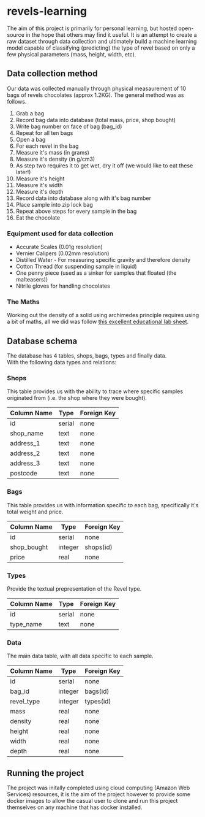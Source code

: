 # revels-learning
The aim of this project is primarily for personal learning, but hosted open-source in the hope that others may find it useful. It is an attempt to create
 a raw dataset through data collection and ultimately build a machine learning model capable of classifying (predicting) the type of revel based on only
a few physical parameters (mass, height, width, etc).  

## Data collection method
Our data was collected manually through physical measaurement of 10 bags of revels chocolates (approx 1.2KG). The general method was as follows. 

1. Grab a bag
1. Record bag data into database (total mass, price, shop bought)
1. Write bag number on face of bag (bag_id)
1. Repeat for all ten bags
1. Open a bag
1. For each revel in the bag
  1. Measure it's mass (in grams)
  1. Measure it's density (in g/cm3)
  1. As step two requires it to get wet, dry it off (we would like to eat these later!)
  1. Measure it's height
  1. Measure it's width
  1. Measure it's depth
  1. Record data into database along with it's bag number
  1. Place sample into zip lock bag
  1. Repeat above steps for every sample in the bag
1. Eat the chocolate

### Equipment used for data collection
* Accurate Scales (0.01g resolution)
* Vernier Calipers (0.02mm resolution)
* Distilled Water - For measuring specific gravity and therefore density
* Cotton Thread (for suspending sample in liquid)
* One penny piece (used as a sinker for samples that floated (the malteasers))
* Nitrile gloves for handling chocolates

### The Maths
Working out the density of a solid using archimedes principle requires using a 
bit of maths, all we did was follow [this excellent educational lab sheet](https://www.unr.edu/Documents/science/physics/labs/151/09_Archimedes_Principle.pdf).

## Database schema
The database has 4 tables, shops, bags, types and finally data.  
With the following data types and relations:

### Shops
This table provides us with the ability to trace where specific samples 
originated from (i.e. the shop where they were bought).

Column Name | Type | Foreign Key
------------|------|------------
id | serial | none
shop_name | text | none
address_1 | text | none
address_2 | text | none
address_3 | text | none
postcode | text | none

### Bags
This table provides us with information specific to each bag, 
specifically it's total weight and price.

Column Name | Type | Foreign Key
------------|------|------------
id | serial | none
shop_bought | integer | shops(id)
price | real | none

### Types
Provide the textual prepresentation of the Revel type.

Column Name | Type | Foreign Key
------------|------|------------
id | serial | none
type_name | text | none

### Data
The main data table, with all data specific to each sample. 

Column Name | Type | Foreign Key
------------|------|------------
id | serial | none
bag_id | integer | bags(id)
revel_type | integer | types(id)
mass | real | none
density | real | none
height | real | none
width | real | none 
depth | real | none


## Running the project
The project was initally completed using cloud computing (Amazon Web Services) 
resources, it is the aim of the project however to provide some docker images 
to allow the casual user to clone and run this project themselves on any 
machine that has docker installed. 
